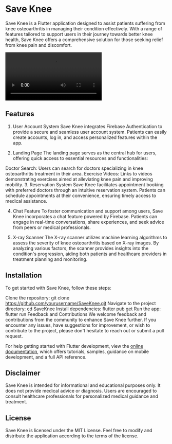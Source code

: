 # Save Knee
Save Knee is a Flutter application designed to assist patients suffering from knee osteoarthritis in managing their condition effectively. With a range of features tailored to support users in their journey towards better knee health, Save Knee offers a comprehensive solution for those seeking relief from knee pain and discomfort.

![Finished App](https://github.com/AndrewJacop/Save_Knee/blob/main/Video.mp4)

## Features
1. User Account System
Save Knee integrates Firebase Authentication to provide a secure and seamless user account system. Patients can easily create accounts, log in, and access personalized features within the app.

2. Landing Page
The landing page serves as the central hub for users, offering quick access to essential resources and functionalities:

Doctor Search: Users can search for doctors specializing in knee osteoarthritis treatment in their area.
Exercise Videos: Links to videos demonstrating exercises aimed at alleviating knee pain and improving mobility.
3. Reservation System
Save Knee facilitates appointment booking with preferred doctors through an intuitive reservation system. Patients can schedule appointments at their convenience, ensuring timely access to medical assistance.

4. Chat Feature
To foster communication and support among users, Save Knee incorporates a chat feature powered by Firebase. Patients can engage in real-time conversations, share experiences, and seek advice from peers or medical professionals.

5. X-ray Scanner
The X-ray scanner utilizes machine learning algorithms to assess the severity of knee osteoarthritis based on X-ray images. By analyzing various factors, the scanner provides insights into the condition's progression, aiding both patients and healthcare providers in treatment planning and monitoring.

## Installation
To get started with Save Knee, follow these steps:

Clone the repository: git clone https://github.com/yourusername/SaveKnee.git
Navigate to the project directory: cd SaveKnee
Install dependencies: flutter pub get
Run the app: flutter run
Feedback and Contributions
We welcome feedback and contributions from the community to enhance Save Knee further. If you encounter any issues, have suggestions for improvement, or wish to contribute to the project, please don't hesitate to reach out or submit a pull request.

For help getting started with Flutter development, view the
[online documentation](https://docs.flutter.dev/), which offers tutorials,
samples, guidance on mobile development, and a full API reference.

## Disclaimer
Save Knee is intended for informational and educational purposes only. It does not provide medical advice or diagnosis. Users are encouraged to consult healthcare professionals for personalized medical guidance and treatment.

## License
Save Knee is licensed under the MIT License. Feel free to modify and distribute the application according to the terms of the license.
